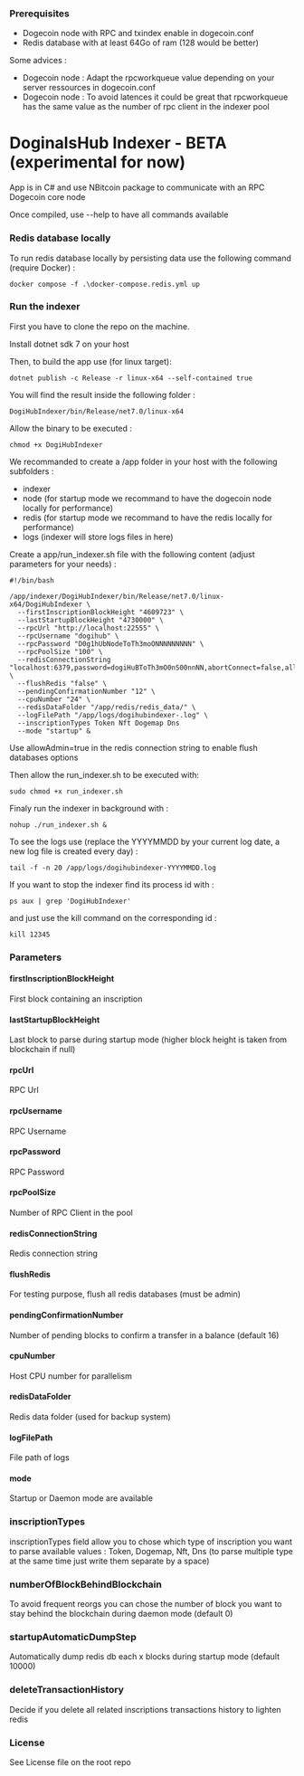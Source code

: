 ### Prerequisites

- Dogecoin node with RPC and txindex enable in dogecoin.conf
- Redis database with at least 64Go of ram (128 would be better)

Some advices : 
- Dogecoin node : Adapt the rpcworkqueue value depending on your server ressources in dogecoin.conf
- Dogecoin node : To avoid latences it could be great that rpcworkqueue has the same value as the number of rpc client in the indexer pool

# DoginalsHub Indexer - BETA (experimental for now)

App is in C# and use NBitcoin package to communicate with an RPC Dogecoin core node

Once compiled, use --help to have all commands available

### Redis database locally

To run redis database locally by persisting data use the following command (require Docker) : 

    docker compose -f .\docker-compose.redis.yml up

### Run the indexer

First you have to clone the repo on the machine.

Install dotnet sdk 7 on your host 

Then, to build the app use (for linux target):

    dotnet publish -c Release -r linux-x64 --self-contained true

You will find the result inside the following folder : 

    DogiHubIndexer/bin/Release/net7.0/linux-x64

Allow the binary to be executed :

    chmod +x DogiHubIndexer
	
We recommanded to create a /app folder in your host with the following subfolders : 
- indexer
- node  (for startup mode we recommand to have the dogecoin node locally for performance)
- redis (for startup mode we recommand to have the redis locally for performance)
- logs (indexer will store logs files in here)

Create a app/run_indexer.sh file with the following content (adjust parameters for your needs) : 

    #!/bin/bash

    /app/indexer/DogiHubIndexer/bin/Release/net7.0/linux-x64/DogiHubIndexer \
      --firstInscriptionBlockHeight "4609723" \
	  --lastStartupBlockHeight "4730000" \
      --rpcUrl "http://localhost:22555" \
      --rpcUsername "dogihub" \
      --rpcPassword "D0g1hUbNodeToTh3moONNNNNNNNN" \
      --rpcPoolSize "100" \
      --redisConnectionString "localhost:6379,password=dogiHuBToTh3mO0nS00nnNN,abortConnect=false,allowAdmin=true" \
      --flushRedis "false" \
      --pendingConfirmationNumber "12" \
      --cpuNumber "24" \
      --redisDataFolder "/app/redis/redis_data/" \
	  --logFilePath "/app/logs/dogihubindexer-.log" \
	  --inscriptionTypes Token Nft Dogemap Dns
      --mode "startup" &

Use allowAdmin=true in the redis connection string to enable flush databases options

Then allow the run_indexer.sh to be executed with:

    sudo chmod +x run_indexer.sh

Finaly run the indexer in background with : 

    nohup ./run_indexer.sh &

To see the logs use (replace the YYYYMMDD by your current log date, a new log file is created every day) : 

    tail -f -n 20 /app/logs/dogihubindexer-YYYYMMDD.log

If you want to stop the indexer find its process id with : 

    ps aux | grep 'DogiHubIndexer'

and just use the kill command on the corresponding id :

    kill 12345
	
### Parameters

#### firstInscriptionBlockHeight
First block containing an inscription

#### lastStartupBlockHeight
Last block to parse during startup mode (higher block height is taken from blockchain if null)

#### rpcUrl
RPC Url

#### rpcUsername
RPC Username

#### rpcPassword
RPC Password

#### rpcPoolSize
Number of RPC Client in the pool

#### redisConnectionString
Redis connection string

#### flushRedis
For testing purpose, flush all redis databases (must be admin)

#### pendingConfirmationNumber
Number of pending blocks to confirm a transfer in a balance 
(default 16)

#### cpuNumber
Host CPU number for parallelism

#### redisDataFolder
Redis data folder (used for backup system)

#### logFilePath
File path of logs

#### mode
Startup or Daemon mode are available 

### inscriptionTypes

inscriptionTypes field allow you to chose which type of inscription you want to parse
available values : Token, Dogemap, Nft, Dns
(to parse multiple type at the same time just write them separate by a space)

### numberOfBlockBehindBlockchain
To avoid frequent reorgs you can chose the number of block you want to stay behind the blockchain during daemon mode
(default 0)

### startupAutomaticDumpStep
Automatically dump redis db each x blocks during startup mode
(default 10000)

### deleteTransactionHistory
Decide if you delete all related inscriptions transactions history to lighten redis

### License

See License file on the root repo
